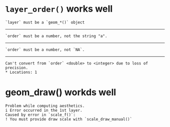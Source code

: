 # `layer_order()` works well

    `layer` must be a `geom_*()` object

---

    `order` must be a number, not the string "a".

---

    `order` must be a number, not `NA`.

---

    Can't convert from `order` <double> to <integer> due to loss of precision.
    * Locations: 1

# geom_draw() workds well

    Problem while computing aesthetics.
    i Error occurred in the 1st layer.
    Caused by error in `scale_f()`:
    ! You must provide draw scale with `scale_draw_manual()`

